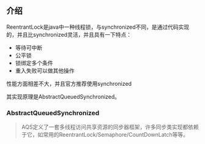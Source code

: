 ## 介绍

ReentrantLock是java中一种线程锁，与synchronized不同，是通过代码实现的，并且比synchronized灵活，并且具有一下特点：

- 等待可中断
- 公平锁
- 锁绑定多个条件
- 重入失败可以做其他操作

性能方面相差不大，并且官方推荐使用synchronized

其实现原理是AbstractQueuedSynchronized。

### AbstractQueuedSynchronized

> AQS定义了一套多线程访问共享资源的同步器框架，许多同步类实现都依赖于它，如常用的ReentrantLock/Semaphore/CountDownLatch等等。